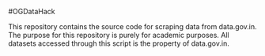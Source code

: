  #OGDataHack

 This repository contains the source code for scraping data from data.gov.in. The purpose for this repository is purely for academic purposes. All datasets accessed through this script is the property of data.gov.in.


